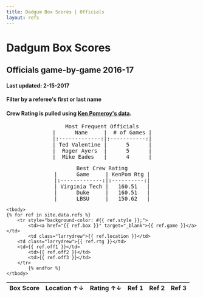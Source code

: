```yaml
---
title: Dadgum Box Scores | Officials
layout: refs
---
```


# Dadgum Box Scores 

## Officials game-by-game 2016-17

#### Last updated: 2-15-2017

#### Filter by a referee's first or last name

#### Crew Rating is pulled using [Ken Pomeroy's data](http://kenpom.com/officials.php). 


<pre style="text-align: center">
Most Frequent Officials
|      Name     |  # of Games |
|:-------------:|:-----------:|
| Ted Valentine |      5      |
|  Roger Ayers  |      5      |
|  Mike Eades   |      4      |
</pre>

<pre style="text-align: center">
Best Crew Rating
|      Game     | KenPom Rtg |
|:-------------:|:----------:|
| Virginia Tech |   160.51   |
|      Duke     |   160.51   |
|      LBSU     |   150.62   |
</pre>


<table id="example" class="display center" cellspacing="0" width="100%">
	<thead>
         <tr> 
           <th data-sortable="false">Box Score</th>
           <th class="larrydrew">Location ↑↓</th>
           <th class="larrydrew">Rating ↑↓</th>
           <th data-sortable="false">Ref 1</th>
           <th data-sortable="false">Ref 2</th>
           <th data-sortable="false">Ref 3</th>
         </tr>
     </thead>

    <tbody>
	{% for ref in site.data.refs %}
		<tr style="background-color: #{{ ref.style }};">
  			<td><a href="{{ ref.box }}" target="_blank">{{ ref.game }}</a></td>
  			<td class="larrydrew">{{ ref.location }}</td> 
        <td class="larrydrew">{{ ref.rtg }}</td> 
        <td>{{ ref.off1 }}</td> 
  			<td>{{ ref.off2 }}</td>
  			<td>{{ ref.off3 }}</td>
        </tr>
  			{% endfor %}
    </tbody>
</table>


